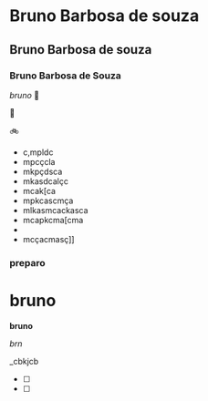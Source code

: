#  Bruno Barbosa de souza

##  Bruno Barbosa de souza 

###  Bruno Barbosa de Souza 

_bruno_ :chicken:

:elephant:

:bike:

- c,mpldc
- mpcçcla
- mkpçdsca
- mkasdcalçc
- mcak[ca
- mpkcascmça
- mlkasmcackasca
- mcapkcma[cma
- 
- mcçacmasç]]

###  preparo

#  bruno 

**bruno**

*brn*

_cbkjcb

- [ ]
- [ ]
